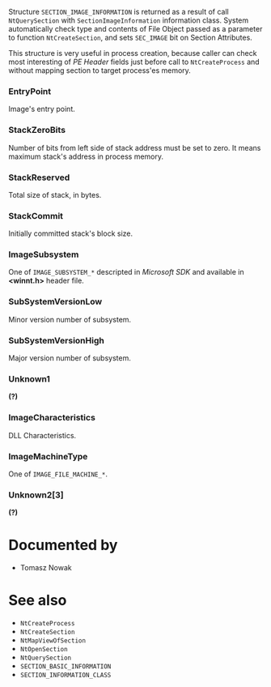 Structure `SECTION_IMAGE_INFORMATION` is returned as a result of call `NtQuerySection` with `SectionImageInformation` information class. System automatically check type and contents of File Object passed as a parameter to function `NtCreateSection`, and sets `SEC_IMAGE` bit on Section Attributes.

This structure is very useful in process creation, because caller can check most interesting of *PE Header* fields just before call to `NtCreateProcess` and without mapping section to target process'es memory.

### EntryPoint

Image's entry point.

### StackZeroBits

Number of bits from left side of stack address must be set to zero. It means maximum stack's address in process memory.

### StackReserved

Total size of stack, in bytes.

### StackCommit

Initially committed stack's block size.

### ImageSubsystem

One of `IMAGE_SUBSYSTEM_*` descripted in *Microsoft SDK* and available in **\<winnt.h\>** header file.

### SubSystemVersionLow

Minor version number of subsystem.

### SubSystemVersionHigh

Major version number of subsystem.

### Unknown1

**(?)**

### ImageCharacteristics

DLL Characteristics.

### ImageMachineType

One of `IMAGE_FILE_MACHINE_*`.

### Unknown2[3]

**(?)**

# Documented by

* Tomasz Nowak

# See also

* `NtCreateProcess`
* `NtCreateSection`
* `NtMapViewOfSection`
* `NtOpenSection`
* `NtQuerySection`
* `SECTION_BASIC_INFORMATION`
* `SECTION_INFORMATION_CLASS`
